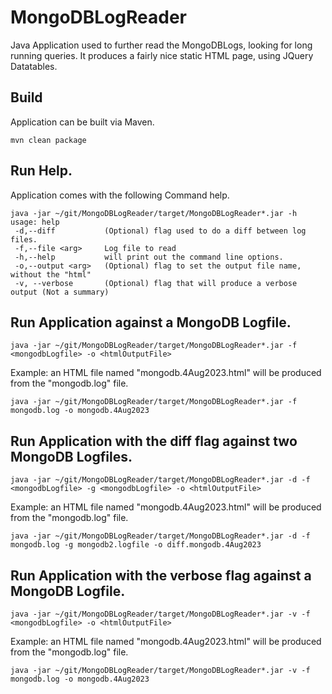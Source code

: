 # MongoDBLogReader
Java Application used to further read the MongoDBLogs, looking for long running queries.  It produces a fairly nice static HTML page, using JQuery Datatables.

## Build 
Application can be built via Maven.

```
mvn clean package
```
## Run Help.
Application comes with the following Command help.

```
java -jar ~/git/MongoDBLogReader/target/MongoDBLogReader*.jar -h
usage: help
 -d,--diff           (Optional) flag used to do a diff between log files.
 -f,--file <arg>     Log file to read
 -h,--help           will print out the command line options.
 -o,--output <arg>   (Optional) flag to set the output file name, without the "html"
 -v, --verbose       (Optional) flag that will produce a verbose output (Not a summary)
```

## Run Application against a MongoDB Logfile.
```
java -jar ~/git/MongoDBLogReader/target/MongoDBLogReader*.jar -f <mongodbLogfile> -o <htmlOutputFile>
```

Example:  an HTML file named "mongodb.4Aug2023.html" will be produced from the "mongodb.log" file.
```
java -jar ~/git/MongoDBLogReader/target/MongoDBLogReader*.jar -f mongodb.log -o mongodb.4Aug2023
```

## Run Application with the diff flag against two MongoDB Logfiles.
```
java -jar ~/git/MongoDBLogReader/target/MongoDBLogReader*.jar -d -f <mongodbLogfile> -g <mongodbLogfile> -o <htmlOutputFile>
```

Example:  an HTML file named "mongodb.4Aug2023.html" will be produced from the "mongodb.log" file.
```
java -jar ~/git/MongoDBLogReader/target/MongoDBLogReader*.jar -d -f mongodb.log -g mongodb2.logfile -o diff.mongodb.4Aug2023
```

## Run Application with the verbose flag against a MongoDB Logfile.
```
java -jar ~/git/MongoDBLogReader/target/MongoDBLogReader*.jar -v -f <mongodbLogfile> -o <htmlOutputFile>
```

Example:  an HTML file named "mongodb.4Aug2023.html" will be produced from the "mongodb.log" file.
```
java -jar ~/git/MongoDBLogReader/target/MongoDBLogReader*.jar -v -f mongodb.log -o mongodb.4Aug2023
```